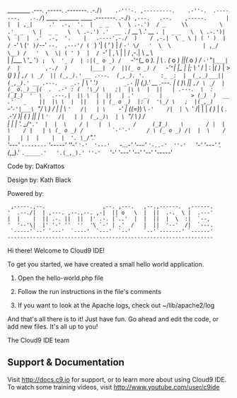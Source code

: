  ________   .---.       ,-----.    .-------.   .-./`)    .-'''-. ,---------.    .-''-.  .-------.   .-./`)    ____                _______      ____    .-------.   .-./`) ,---.   .--.    ,-----.     
|        |  | ,_|     .'  .-,  '.  |  _ _   \  \ .-.')  / _     \\          \ .'_ _   \ |  _ _   \  \ .-.') .'  __ `.            /   __  \   .'  __ `. |  _ _   \  \ .-.')|    \  |  |  .'  .-,  '.   
|   .----',-./  )    / ,-.|  \ _ \ | ( ' )  |  / `-' \ (`' )/`--' `--.  ,---'/ ( ` )   '| ( ' )  |  / `-' \/   '  \  \          | ,_/  \__) /   '  \  \| ( ' )  |  / `-' \|  ,  \ |  | / ,-.|  \ _ \  
|  _|____ \  '_ '`) ;  \  '_ /  | :|(_ o _) /   `-'`"`(_ o _).       |   \  . (_ o _)  ||(_ o _) /   `-'`"`|___|  /  |        ,-./  )       |___|  /  ||(_ o _) /   `-'`"`|  |\_ \|  |;  \  '_ /  | : 
|_( )_   | > (_)  ) |  _`,/ \ _/  || (_,_).' __ .---.  (_,_). '.     :_ _:  |  (_,_)___|| (_,_).' __ .---.    _.-`   |        \  '_ '`)        _.-`   || (_,_).' __ .---. |  _( )_\  ||  _`,/ \ _/  | 
(_ o._)__|(  .  .-' : (  '\_/ \   ;|  |\ \  |  ||   | .---.  \  :    (_I_)  '  \   .---.|  |\ \  |  ||   | .'   _    |         > (_)  )  __ .'   _    ||  |\ \  |  ||   | | (_ o _)  |: (  '\_/ \   ; 
|(_,_)     `-'`-'|___\ `"/  \  ) / |  | \ `'   /|   | \    `-'  |   (_(=)_)  \  `-'    /|  | \ `'   /|   | |  _( )_  |        (  .  .-'_/  )|  _( )_  ||  | \ `'   /|   | |  (_,_)\  | \ `"/  \  ) /  
|   |       |        \'. \_/``".'  |  |  \    / |   |  \       /     (_I_)    \       / |  |  \    / |   | \ (_ o _) /         `-'`-'     / \ (_ o _) /|  |  \    / |   | |  |    |  |  '. \_/``".'   
'---'       `--------`  '-----'    ''-'   `'-'  '---'   `-...-'      '---'     `'-..-'  ''-'   `'-'  '---'  '.(_,_).'            `._____.'   '.(_,_).' ''-'   `'-'  '---' '--'    '--'    '-----'     

Code by:
DaKrattos

Design by:
Kath Black

Powered by:

     ,-----.,--.                  ,--. ,---.   ,--.,------.  ,------.
    '  .--./|  | ,---. ,--.,--. ,-|  || o   \  |  ||  .-.  \ |  .---'
    |  |    |  || .-. ||  ||  |' .-. |`..'  |  |  ||  |  \  :|  `--, 
    '  '--'\|  |' '-' ''  ''  '\ `-' | .'  /   |  ||  '--'  /|  `---.
     `-----'`--' `---'  `----'  `---'  `--'    `--'`-------' `------'
    ----------------------------------------------------------------- 


Hi there! Welcome to Cloud9 IDE!

To get you started, we have created a small hello world application.

1) Open the hello-world.php file

2) Follow the run instructions in the file's comments

3) If you want to look at the Apache logs, check out ~/lib/apache2/log

And that's all there is to it! Just have fun. Go ahead and edit the code, 
or add new files. It's all up to you! 

The Cloud9 IDE team


## Support & Documentation

Visit http://docs.c9.io for support, or to learn more about using Cloud9 IDE. 
To watch some training videos, visit http://www.youtube.com/user/c9ide
